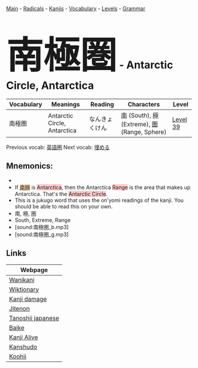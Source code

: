 <style> bigfont {font-size: 100px}</style>
[Main](../README.md) -
[Radicals](../radicals.md) -
[Kanjis](../kanjis.md) -
[Vocabulary](../vocabulary.md) -
[Levels](../levels.md) -
[Grammar](../grammar.md)
# <bigfont> 南極圏</bigfont> - Antarctic Circle, Antarctica 

| Vocabulary | Meanings | Reading | Characters | Level |
| --- | --- | --- | --- | --- |
| 南極圏 | Antarctic Circle, Antarctica | なんきょくけん |  [南](../kanjis/南.md) (South), [極](../kanjis/極.md) (Extreme), [圏](../kanjis/圏.md) (Range, Sphere) | [Level 39](../levels/wk_level39.md) |

Previous vocab: [英語圏](英語圏.md) Next vocab: [埋める](埋める.md) 

## Mnemonics:

* 
* If <span style="background-color:#fed8b1"> [南極](https://jisho.org/search/南極)</span> is <span style="background-color:#ffcccb"> Antarctica</span>, then the Antarctica <span style="background-color:#ffcccb"> Range</span> is the area that makes up Antarctica. That's the <span style="background-color:#ffcccb"> Antarctic Circle</span>.
* This is a jukugo word that uses the on'yomi readings of the kanji. You should be able to read this on your own.
* 南, 極, 圏
* South, Extreme, Range
* [sound:南極圏_b.mp3]
* [sound:南極圏_g.mp3]


## Links 

| Webpage |
| --- |
| [Wanikani          ](https://www.wanikani.com/kanji/南極圏) |
| [Wiktionary        ](https://en.wiktionary.org/wiki/南極圏) |
| [Kanji damage      ](http://www.kanjidamage.com/kanji/search?utf8=✓&q=南極圏) |
| [Jitenon           ](https://jitenon.com/kanji/南極圏) |
| [Tanoshii japanese ](https://www.tanoshiijapanese.com/dictionary/kanji.cfm?k=南極圏) |
| [Baike             ](https://baike.baidu.com/item/南極圏) |
| [Kanji Alive       ](https://app.kanjialive.com/南極圏) |
| [Kanshudo          ](https://www.kanshudo.com/searchmn?q=南極圏) |
| [Koohii            ](https://kanji.koohii.com/study/kanji/南極圏) |
